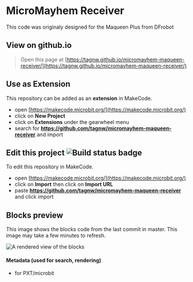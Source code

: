 # MicroMayhem Receiver

This code was originaly designed for the Maqueen Plus from DFrobot

## View on github.io

> Open this page at [https://tagnw.github.io/micromayhem-maqueen-receiver/](https://tagnw.github.io/micromayhem-maqueen-receiver/)

## Use as Extension

This repository can be added as an **extension** in MakeCode.

* open [https://makecode.microbit.org/](https://makecode.microbit.org/)
* click on **New Project**
* click on **Extensions** under the gearwheel menu
* search for **https://github.com/tagnw/micromayhem-maqueen-receiver** and import

## Edit this project ![Build status badge](https://github.com/tagnw/micromayhem-maqueen-receiver/workflows/MakeCode/badge.svg)

To edit this repository in MakeCode.

* open [https://makecode.microbit.org/](https://makecode.microbit.org/)
* click on **Import** then click on **Import URL**
* paste **https://github.com/tagnw/micromayhem-maqueen-receiver** and click import

## Blocks preview

This image shows the blocks code from the last commit in master.
This image may take a few minutes to refresh.

![A rendered view of the blocks](https://github.com/tagnw/micromayhem-maqueen-receiver/raw/master/.github/makecode/blocks.png)

#### Metadata (used for search, rendering)

* for PXT/microbit
<script src="https://makecode.com/gh-pages-embed.js"></script><script>makeCodeRender("{{ site.makecode.home_url }}", "{{ site.github.owner_name }}/{{ site.github.repository_name }}");</script>
